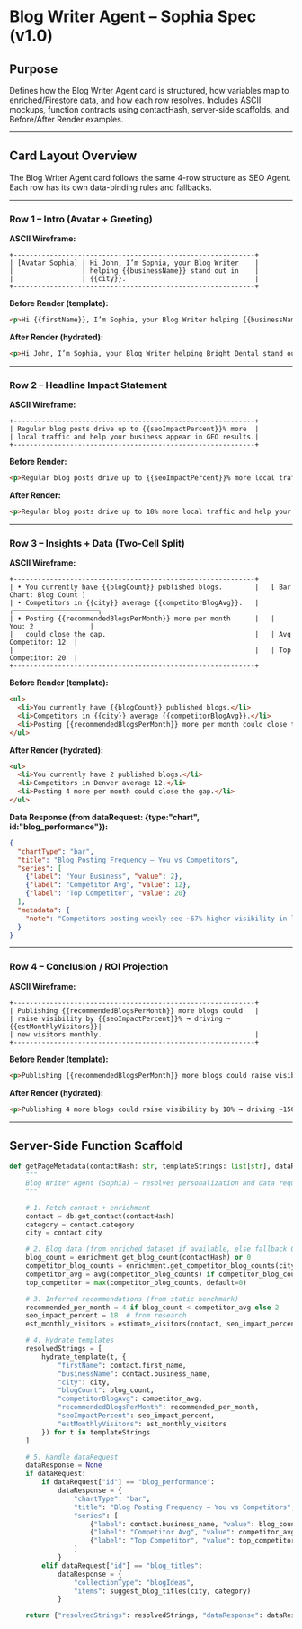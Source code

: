 # Blog Writer Agent – Sophia Spec (v1.0)

## Purpose
Defines how the Blog Writer Agent card is structured, how variables map to enriched/Firestore data, and how each row resolves. Includes ASCII mockups, function contracts using contactHash, server-side scaffolds, and Before/After Render examples.

---

## Card Layout Overview
The Blog Writer Agent card follows the same 4-row structure as SEO Agent. Each row has its own data-binding rules and fallbacks.

---

### **Row 1 – Intro (Avatar + Greeting)**
**ASCII Wireframe:**
```
+------------------------------------------------------------+
| [Avatar Sophia] | Hi John, I’m Sophia, your Blog Writer    |
|                 | helping {{businessName}} stand out in    |
|                 | {{city}}.                                |
+------------------------------------------------------------+
```

**Before Render (template):**
```html
<p>Hi {{firstName}}, I’m Sophia, your Blog Writer helping {{businessName}} stand out in {{city}}.</p>
```

**After Render (hydrated):**
```html
<p>Hi John, I’m Sophia, your Blog Writer helping Bright Dental stand out in Denver.</p>
```

---

### **Row 2 – Headline Impact Statement**
**ASCII Wireframe:**
```
+------------------------------------------------------------+
| Regular blog posts drive up to {{seoImpactPercent}}% more  |
| local traffic and help your business appear in GEO results.|
+------------------------------------------------------------+
```

**Before Render:**
```html
<p>Regular blog posts drive up to {{seoImpactPercent}}% more local traffic and help your business appear in GEO results.</p>
```

**After Render:**
```html
<p>Regular blog posts drive up to 18% more local traffic and help your business appear in GEO results.</p>
```

---

### **Row 3 – Insights + Data (Two-Cell Split)**
**ASCII Wireframe:**
```
+------------------------------------------------------------+
| • You currently have {{blogCount}} published blogs.        |   [ Bar Chart: Blog Count ]
| • Competitors in {{city}} average {{competitorBlogAvg}}.   |   ┌─────────────────────┐
| • Posting {{recommendedBlogsPerMonth}} more per month      |   | You: 2              |
|   could close the gap.                                     |   | Avg Competitor: 12  |
|                                                            |   | Top Competitor: 20  |
+------------------------------------------------------------+
```

**Before Render (template):**
```html
<ul>
  <li>You currently have {{blogCount}} published blogs.</li>
  <li>Competitors in {{city}} average {{competitorBlogAvg}}.</li>
  <li>Posting {{recommendedBlogsPerMonth}} more per month could close the gap.</li>
</ul>
```

**After Render (hydrated):**
```html
<ul>
  <li>You currently have 2 published blogs.</li>
  <li>Competitors in Denver average 12.</li>
  <li>Posting 4 more per month could close the gap.</li>
</ul>
```

**Data Response (from dataRequest: {type:"chart", id:"blog_performance"}):**
```json
{
  "chartType": "bar",
  "title": "Blog Posting Frequency – You vs Competitors",
  "series": [
    {"label": "Your Business", "value": 2},
    {"label": "Competitor Avg", "value": 12},
    {"label": "Top Competitor", "value": 20}
  ],
  "metadata": {
    "note": "Competitors posting weekly see ~67% higher visibility in local search (Moz)."
  }
}
```

---

### **Row 4 – Conclusion / ROI Projection**
**ASCII Wireframe:**
```
+------------------------------------------------------------+
| Publishing {{recommendedBlogsPerMonth}} more blogs could   |
| raise visibility by {{seoImpactPercent}}% → driving ~{{estMonthlyVisitors}}|
| new visitors monthly.                                      |
+------------------------------------------------------------+
```

**Before Render (template):**
```html
<p>Publishing {{recommendedBlogsPerMonth}} more blogs could raise visibility by {{seoImpactPercent}}% → driving ~{{estMonthlyVisitors}} new visitors monthly.</p>
```

**After Render (hydrated):**
```html
<p>Publishing 4 more blogs could raise visibility by 18% → driving ~150 new visitors monthly.</p>
```

---

## Server-Side Function Scaffold
```python
def getPageMetadata(contactHash: str, templateStrings: list[str], dataRequest: dict = None) -> dict:
    """
    Blog Writer Agent (Sophia) – resolves personalization and data requests.
    """

    # 1. Fetch contact + enrichment
    contact = db.get_contact(contactHash)
    category = contact.category
    city = contact.city

    # 2. Blog data (from enriched dataset if available, else fallback 0)
    blog_count = enrichment.get_blog_count(contactHash) or 0
    competitor_blog_counts = enrichment.get_competitor_blog_counts(city, category) or []
    competitor_avg = avg(competitor_blog_counts) if competitor_blog_counts else 0
    top_competitor = max(competitor_blog_counts, default=0)

    # 3. Inferred recommendations (from static benchmark)
    recommended_per_month = 4 if blog_count < competitor_avg else 2
    seo_impact_percent = 18  # from research
    est_monthly_visitors = estimate_visitors(contact, seo_impact_percent)

    # 4. Hydrate templates
    resolvedStrings = [
        hydrate_template(t, {
            "firstName": contact.first_name,
            "businessName": contact.business_name,
            "city": city,
            "blogCount": blog_count,
            "competitorBlogAvg": competitor_avg,
            "recommendedBlogsPerMonth": recommended_per_month,
            "seoImpactPercent": seo_impact_percent,
            "estMonthlyVisitors": est_monthly_visitors
        }) for t in templateStrings
    ]

    # 5. Handle dataRequest
    dataResponse = None
    if dataRequest:
        if dataRequest["id"] == "blog_performance":
            dataResponse = {
                "chartType": "bar",
                "title": "Blog Posting Frequency – You vs Competitors",
                "series": [
                    {"label": contact.business_name, "value": blog_count},
                    {"label": "Competitor Avg", "value": competitor_avg},
                    {"label": "Top Competitor", "value": top_competitor}
                ]
            }
        elif dataRequest["id"] == "blog_titles":
            dataResponse = {
                "collectionType": "blogIdeas",
                "items": suggest_blog_titles(city, category)
            }

    return {"resolvedStrings": resolvedStrings, "dataResponse": dataResponse}
```
